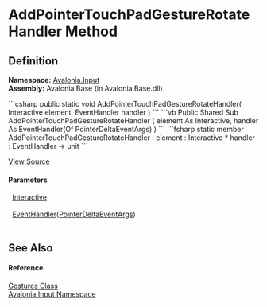 # AddPointerTouchPadGestureRotateHandler Method




## Definition
**Namespace:** <a href="N_Avalonia_Input">Avalonia.Input</a>  
**Assembly:** Avalonia.Base (in Avalonia.Base.dll)

<Tabs groupId="api-code-preview">
<TabItem value="csharp" label="C#">
```csharp
public static void AddPointerTouchPadGestureRotateHandler(
	Interactive element,
	EventHandler<PointerDeltaEventArgs> handler
)
```
</TabItem>
<TabItem value="vb" label="VB">
```vb
Public Shared Sub AddPointerTouchPadGestureRotateHandler ( 
	element As Interactive,
	handler As EventHandler(Of PointerDeltaEventArgs)
)
```
</TabItem>
<TabItem value="fsharp" label="F#">
```fsharp
static member AddPointerTouchPadGestureRotateHandler : 
        element : Interactive * 
        handler : EventHandler<PointerDeltaEventArgs> -> unit 
```
</TabItem>
</Tabs>



<a href="https://github.com/AvaloniaUI/Avalonia/tree/master/src/Avalonia.Base/Input/Gestures.cs#L159" title="View the source code">View Source</a>



#### Parameters
<dl><dt>  <a href="T_Avalonia_Interactivity_Interactive">Interactive</a></dt><dd> </dd><dt>  <a href="https://learn.microsoft.com/dotnet/api/system.eventhandler-1" target="_blank" rel="noopener noreferrer">EventHandler</a>(<a href="T_Avalonia_Input_PointerDeltaEventArgs">PointerDeltaEventArgs</a>)</dt><dd> </dd></dl>

## See Also


#### Reference
<a href="T_Avalonia_Input_Gestures">Gestures Class</a>  
<a href="N_Avalonia_Input">Avalonia.Input Namespace</a>  

